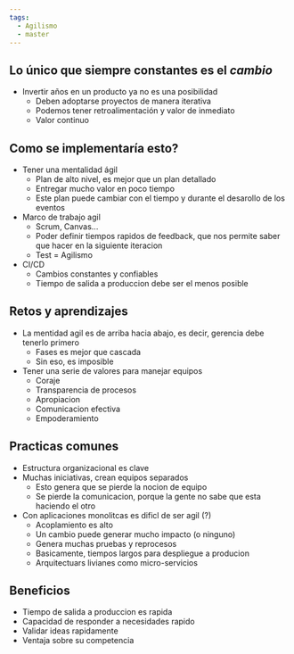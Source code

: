 ```yaml
---
tags:
  - Agilismo
  - master
---
```

## Lo único que siempre constantes es el ***cambio***

- Invertir años en un producto ya no es una posibilidad
	- Deben adoptarse proyectos de manera iterativa
	- Podemos tener retroalimentación y valor de inmediato
	- Valor continuo
## Como se implementaría esto?

- Tener una mentalidad ágil
	- Plan de alto nivel, es mejor que un plan detallado 
	- Entregar mucho valor en poco tiempo
	- Este plan puede cambiar con el tiempo y durante el desarollo de los eventos 
- Marco de trabajo agil
	- Scrum, Canvas...
	- Poder definir tiempos rapidos de feedback, que nos permite saber que hacer en la siguiente iteracion
	- Test = Agilismo
- CI/CD
	- Cambios constantes y confiables
	- Tiempo de salida a produccion debe ser el menos posible
## Retos y aprendizajes
- La mentidad agil es de arriba hacia abajo, es decir, gerencia debe tenerlo primero
	- Fases es mejor que cascada
	- Sin eso, es imposible
- Tener una serie de valores para manejar equipos 
	- Coraje
	- Transparencia de procesos
	- Apropiacion
	- Comunicacion efectiva
	- Empoderamiento

## Practicas comunes
- Estructura organizacional es clave 
- Muchas iniciativas, crean equipos separados
	- Esto genera que se pierde la nocion de equipo
	- Se pierde la comunicacion, porque la gente no sabe que esta haciendo el otro
- Con aplicaciones monolitcas es dificl de ser agil (?)
	- Acoplamiento es alto
	- Un cambio puede generar mucho impacto (o ninguno)
	- Genera muchas pruebas y reprocesos
	- Basicamente, tiempos largos para despliegue a producion
	- Arquitectuars livianes como micro-servicios

## Beneficios
- Tiempo de salida a produccion es rapida
- Capacidad de responder a necesidades rapido
- Validar ideas rapidamente
- Ventaja sobre su competencia
